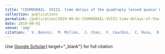 ```yaml
---
title: "COSMOGRAIL. XVIII. time delays of the quadruply lensed quasar WFI2033-4723"
collection: publications
permalink: /publication/2019-09-01-COSMOGRAIL-XVIII-time-delays-of-the-quadruply-lensed-quasar-WFI2033-4723
date: 2019-09-01
venue: 'aap'
citation: ' V. Bonvin,  M. Millon,  J. Chan,  F. Courbin,  C. Rusu,  D. Sluse,  S. Suyu,  K. Wong,  C. Fassnacht,  P. Marshall,  T. Treu,  E. Buckley-Geer,  J. Frieman,  A. Hempel,  S. Kim,  R. Lachaume,  M. Rabus,  D. Chao,  M. Chijani,  D. Gilman,  K. Gilmore,  K. Rojas,  P. Williams,  T. Anguita,  C. Kochanek,  C. Morgan,  V. Motta,  M. Tewes,  G. Meylan, &quot;COSMOGRAIL. XVIII. time delays of the quadruply lensed quasar WFI2033-4723.&quot; aap, 2019.'
---
```

Use [Google Scholar](https://scholar.google.com/scholar?q=COSMOGRAIL.+XVIII.+time+delays+of+the+quadruply+lensed+quasar+WFI2033+4723){:target="_blank"} for full citation